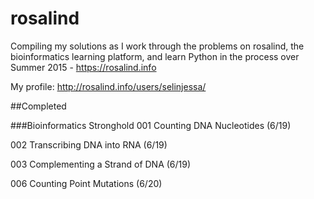 # rosalind

Compiling my solutions as I work through the problems on rosalind, the bioinformatics learning platform, and learn Python in the process over Summer 2015 - https://rosalind.info

My profile: http://rosalind.info/users/selinjessa/

##Completed

###Bioinformatics Stronghold
001 Counting DNA Nucleotides (6/19)

002 Transcribing DNA into RNA (6/19)

003 Complementing a Strand of DNA (6/19)

006 Counting Point Mutations (6/20)
